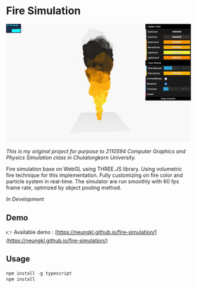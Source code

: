 Fire Simulation
===

<img src=".github/preview.png" width="700">

*This is my original project for purpose to 2110594 Computer Graphics and Physics Simulation class
in Chulalongkorn University.*

Fire simulation base on WebGL using THREE.JS library. Using volumetric fire technique for this implementation. Fully customizing on fire color and particle system in real-time.
The simulator are run smoothly with 60 fps frame rate,
optmized by object pooling method.

*In Development*

## Demo

:point_right: Available demo :  [https://neungkl.github.io/fire-simulation/](https://neungkl.github.io/fire-simulation/)



## Usage

```
npm install -g typescript
npm install
```
